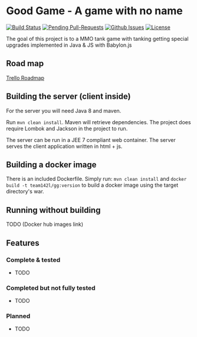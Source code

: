 # Good Game - A game with no name

[![Build Status](https://travis-ci.org/team142/gg.svg?branch=master)](https://travis-ci.org/team142/gg)
[![Pending Pull-Requests](http://githubbadges.herokuapp.com/team142/gg/pulls.svg?style=flat)](https://github.com/team142/gg/pulls)
[![Github Issues](http://githubbadges.herokuapp.com/team142/gg/issues.svg?style=flat)](https://github.com/team142/gg/issues)
[![License](http://img.shields.io/:license-mit-blue.svg?style=flat)](http://badges.mit-license.org)


The goal of this project is to a MMO tank game with tanking getting special upgrades implemented in Java & JS with Babylon.js

## Road map
[Trello Roadmap](https://trello.com/b/kTa2O4Ya/good-game)


## Building the server (client inside)

For the server you will need Java 8 and maven.

Run `mvn clean install`. Maven will retrieve dependencies. The project does require Lombok and Jackson in the project to run. 

The server can be run in a JEE 7 compliant web container. The server serves the client application written in html + js.



## Building a docker image

There is an included Dockerfile.
Simply run: `mvn clean install` and `docker build -t team142l/gg:version` to build a docker image using the target directory's war.


## Running without building

TODO (Docker hub images link)

## Features


### Complete & tested

- TODO


### Completed but not fully tested

- TODO


### Planned

- TODO
